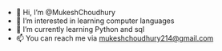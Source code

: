 - 👋 Hi, I’m @MukeshChoudhury
- 👀 I’m interested in learning computer languages
- 🌱 I’m currently learning Python and sql
- 📫 You can reach me via mukeshchoudhury214@gmail.com
<!---
MukeshChoudhury/MukeshChoudhury is a ✨ special ✨ repository because its `README.md` (this file) appears on your GitHub profile.
You can click the Preview link to take a look at your changes.
--->
